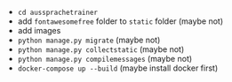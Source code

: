 - `cd aussprachetrainer`
- add `fontawesomefree` folder to `static` folder (maybe not)
- add images 
- `python manage.py migrate`  (maybe not)
- `python manage.py collectstatic` (maybe not)
- `python manage.py compilemessages` (maybe not)
- `docker-compose up --build` (maybe install docker first)